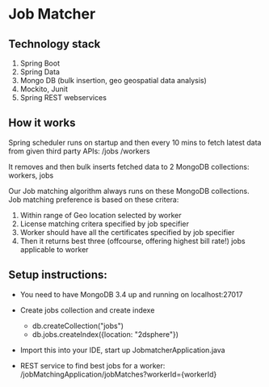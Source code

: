 # Job Matcher


## Technology stack
1. Spring Boot
2. Spring Data
3. Mongo DB (bulk insertion, geo geospatial data analysis)
4. Mockito, Junit
5. Spring REST webservices

## How it works
Spring scheduler runs on startup and then every 10 mins to fetch latest data from given third party APIs:
/jobs
/workers

It removes and then bulk inserts fetched data to 2 MongoDB collections: workers, jobs

Our Job matching algorithm always runs on these MongoDB collections.
Job matching preference is based on these critera:
1. Within range of Geo location selected by worker
2. License matching critera specified by job specifier
3. Worker should have all the certificates specified by job specifier
4. Then it returns best three (offcourse, offering highest bill rate!) jobs applicable to worker


## Setup instructions:
- You need to have MongoDB 3.4 up and running on localhost:27017
- Create jobs collection and create indexe

    - db.createCollection("jobs")
    - db.jobs.createIndex({location: "2dsphere"})

- Import this into your IDE, start up JobmatcherApplication.java 
- REST service to find best jobs for a worker:
/jobMatchingApplication/jobMatches?workerId={workerId}
